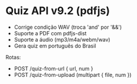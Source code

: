 # Quiz API v9.2 (pdfjs)
- Corrige condição WAV (troca 'and' por '&&')
- Suporte a PDF com pdfjs-dist
- Suporte a áudio (mp3/m4a/webm/wav)
- Gera quiz em português do Brasil

Rotas:
- POST /quiz-from-url  { url, num }
- POST /quiz-from-upload  (multipart { file, num })
